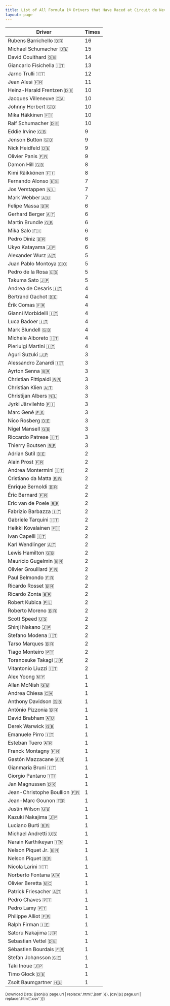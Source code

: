 ```yaml
---
title: List of All Formula 1® Drivers that Have Raced at Circuit de Nevers Magny-Cours
layout: page
---
```


| Driver | Times |
|--|--|
| Rubens Barrichello 🇧🇷 | 16 |
| Michael Schumacher 🇩🇪 | 15 |
| David Coulthard 🇬🇧 | 14 |
| Giancarlo Fisichella 🇮🇹 | 13 |
| Jarno Trulli 🇮🇹 | 12 |
| Jean Alesi 🇫🇷 | 11 |
| Heinz-Harald Frentzen 🇩🇪 | 10 |
| Jacques Villeneuve 🇨🇦 | 10 |
| Johnny Herbert 🇬🇧 | 10 |
| Mika Häkkinen 🇫🇮 | 10 |
| Ralf Schumacher 🇩🇪 | 10 |
| Eddie Irvine 🇬🇧 | 9 |
| Jenson Button 🇬🇧 | 9 |
| Nick Heidfeld 🇩🇪 | 9 |
| Olivier Panis 🇫🇷 | 9 |
| Damon Hill 🇬🇧 | 8 |
| Kimi Räikkönen 🇫🇮 | 8 |
| Fernando Alonso 🇪🇸 | 7 |
| Jos Verstappen 🇳🇱 | 7 |
| Mark Webber 🇦🇺 | 7 |
| Felipe Massa 🇧🇷 | 6 |
| Gerhard Berger 🇦🇹 | 6 |
| Martin Brundle 🇬🇧 | 6 |
| Mika Salo 🇫🇮 | 6 |
| Pedro Diniz 🇧🇷 | 6 |
| Ukyo Katayama 🇯🇵 | 6 |
| Alexander Wurz 🇦🇹 | 5 |
| Juan Pablo Montoya 🇨🇴 | 5 |
| Pedro de la Rosa 🇪🇸 | 5 |
| Takuma Sato 🇯🇵 | 5 |
| Andrea de Cesaris 🇮🇹 | 4 |
| Bertrand Gachot 🇧🇪 | 4 |
| Érik Comas 🇫🇷 | 4 |
| Gianni Morbidelli 🇮🇹 | 4 |
| Luca Badoer 🇮🇹 | 4 |
| Mark Blundell 🇬🇧 | 4 |
| Michele Alboreto 🇮🇹 | 4 |
| Pierluigi Martini 🇮🇹 | 4 |
| Aguri Suzuki 🇯🇵 | 3 |
| Alessandro Zanardi 🇮🇹 | 3 |
| Ayrton Senna 🇧🇷 | 3 |
| Christian Fittipaldi 🇧🇷 | 3 |
| Christian Klien 🇦🇹 | 3 |
| Christijan Albers 🇳🇱 | 3 |
| Jyrki Järvilehto 🇫🇮 | 3 |
| Marc Gené 🇪🇸 | 3 |
| Nico Rosberg 🇩🇪 | 3 |
| Nigel Mansell 🇬🇧 | 3 |
| Riccardo Patrese 🇮🇹 | 3 |
| Thierry Boutsen 🇧🇪 | 3 |
| Adrian Sutil 🇩🇪 | 2 |
| Alain Prost 🇫🇷 | 2 |
| Andrea Montermini 🇮🇹 | 2 |
| Cristiano da Matta 🇧🇷 | 2 |
| Enrique Bernoldi 🇧🇷 | 2 |
| Éric Bernard 🇫🇷 | 2 |
| Eric van de Poele 🇧🇪 | 2 |
| Fabrizio Barbazza 🇮🇹 | 2 |
| Gabriele Tarquini 🇮🇹 | 2 |
| Heikki Kovalainen 🇫🇮 | 2 |
| Ivan Capelli 🇮🇹 | 2 |
| Karl Wendlinger 🇦🇹 | 2 |
| Lewis Hamilton 🇬🇧 | 2 |
| Maurício Gugelmin 🇧🇷 | 2 |
| Olivier Grouillard 🇫🇷 | 2 |
| Paul Belmondo 🇫🇷 | 2 |
| Ricardo Rosset 🇧🇷 | 2 |
| Ricardo Zonta 🇧🇷 | 2 |
| Robert Kubica 🇵🇱 | 2 |
| Roberto Moreno 🇧🇷 | 2 |
| Scott Speed 🇺🇸 | 2 |
| Shinji Nakano 🇯🇵 | 2 |
| Stefano Modena 🇮🇹 | 2 |
| Tarso Marques 🇧🇷 | 2 |
| Tiago Monteiro 🇵🇹 | 2 |
| Toranosuke Takagi 🇯🇵 | 2 |
| Vitantonio Liuzzi 🇮🇹 | 2 |
| Alex Yoong 🇲🇾 | 1 |
| Allan McNish 🇬🇧 | 1 |
| Andrea Chiesa 🇨🇭 | 1 |
| Anthony Davidson 🇬🇧 | 1 |
| Antônio Pizzonia 🇧🇷 | 1 |
| David Brabham 🇦🇺 | 1 |
| Derek Warwick 🇬🇧 | 1 |
| Emanuele Pirro 🇮🇹 | 1 |
| Esteban Tuero 🇦🇷 | 1 |
| Franck Montagny 🇫🇷 | 1 |
| Gastón Mazzacane 🇦🇷 | 1 |
| Gianmaria Bruni 🇮🇹 | 1 |
| Giorgio Pantano 🇮🇹 | 1 |
| Jan Magnussen 🇩🇰 | 1 |
| Jean-Christophe Boullion 🇫🇷 | 1 |
| Jean-Marc Gounon 🇫🇷 | 1 |
| Justin Wilson 🇬🇧 | 1 |
| Kazuki Nakajima 🇯🇵 | 1 |
| Luciano Burti 🇧🇷 | 1 |
| Michael Andretti 🇺🇸 | 1 |
| Narain Karthikeyan 🇮🇳 | 1 |
| Nelson Piquet Jr. 🇧🇷 | 1 |
| Nelson Piquet 🇧🇷 | 1 |
| Nicola Larini 🇮🇹 | 1 |
| Norberto Fontana 🇦🇷 | 1 |
| Olivier Beretta 🇲🇨 | 1 |
| Patrick Friesacher 🇦🇹 | 1 |
| Pedro Chaves 🇵🇹 | 1 |
| Pedro Lamy 🇵🇹 | 1 |
| Philippe Alliot 🇫🇷 | 1 |
| Ralph Firman 🇮🇪 | 1 |
| Satoru Nakajima 🇯🇵 | 1 |
| Sebastian Vettel 🇩🇪 | 1 |
| Sébastien Bourdais 🇫🇷 | 1 |
| Stefan Johansson 🇸🇪 | 1 |
| Taki Inoue 🇯🇵 | 1 |
| Timo Glock 🇩🇪 | 1 |
| Zsolt Baumgartner 🇭🇺 | 1 |

<small>Download Data: [json]({{ page.url | replace:'.html','.json' }}), [csv]({{ page.url | replace:'.html','.csv' }})</small>
